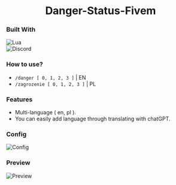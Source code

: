 <!-- PROJECT LOGO -->
<br />
<div align="center">
  <h1 align="center">Danger-Status-Fivem</h1>
</div>


### Built With
![Lua](https://img.shields.io/badge/lua-%232C2D72.svg?style=for-the-badge&logo=lua&logoColor=white) <br>
![Discord](https://img.shields.io/badge/Discord-%235865F2.svg?style=for-the-badge&logo=discord&logoColor=white)

### How to use?
  * `/danger [ 0, 1, 2, 3 ]` | EN
  * `/zagrozenie [ 0, 1, 2, 3 ]` | PL

### Features
  * Multi-language ( en, pl ).
  * You can easily add language through translating with chatGPT.

### Config
![Config](https://github.com/shaxuuu/Danger-Status-Fivem/assets/48029949/715f3c9d-430b-4cba-98b0-94af7d02a3e0)

### Preview

![Preview](https://github.com/shaxuuu/Danger-Status-Fivem/assets/48029949/2e1c8aae-4744-42a5-9b04-00400ec79d9a)




